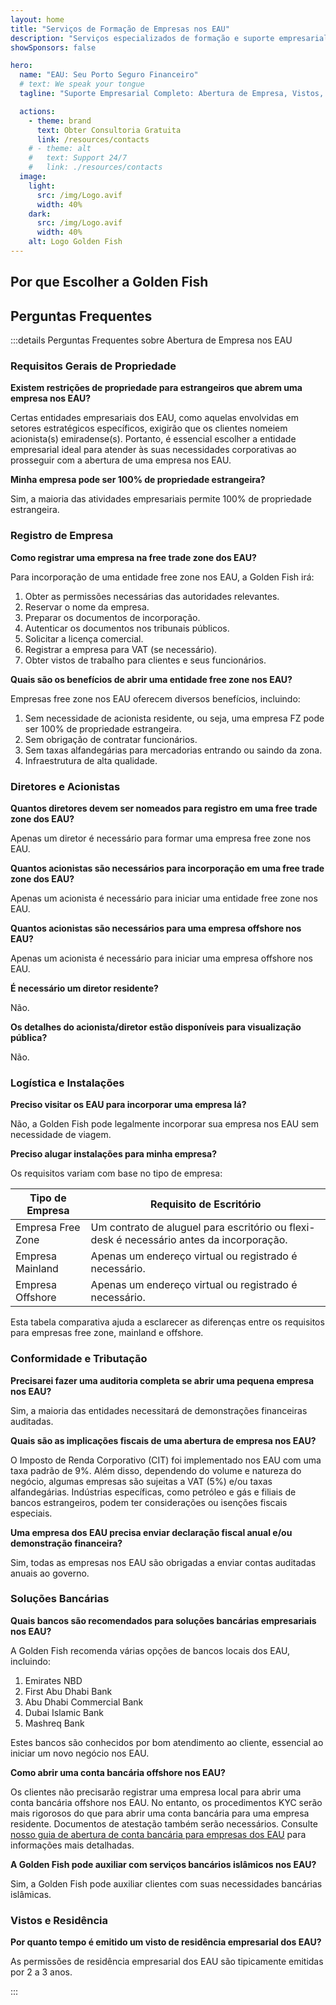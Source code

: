 ```yaml
---
layout: home
title: "Serviços de Formação de Empresas nos EAU"
description: "Serviços especializados de formação e suporte empresarial nos EAU. Abertura de empresa, serviços bancários, impostos, soluções jurídicas e de visto. Pagamento apenas após aprovação."
showSponsors: false

hero:
  name: "EAU: Seu Porto Seguro Financeiro"
  # text: We speak your tongue
  tagline: "Suporte Empresarial Completo: Abertura de Empresa, Vistos, Serviços Bancários. <span class='hl'>Sem sucesso — sem cobrança</span>."

  actions:
    - theme: brand
      text: Obter Consultoria Gratuita
      link: /resources/contacts
    # - theme: alt
    #   text: Support 24/7
    #   link: ./resources/contacts
  image:
    light:
      src: /img/Logo.avif
      width: 40%
    dark:
      src: /img/Logo.avif
      width: 40%
    alt: Logo Golden Fish
---
```


<FeatureCards :features="[
  {
    title: 'Guia de Abertura de Empresa',
    details: 'Guia completo para abrir empresas na **Free Zone, offshore, mainland, branch**.',
    items: [
      '100% de Propriedade Estrangeira disponível em Free Zones e Mainland',
      'Baixas Taxas de Impostos - apenas 9% de imposto corporativo',
      'Sem Controle Cambial - fácil repatriação de capital'
    ],
    linkText: 'Saiba mais',
    link: '/uae-business/offer/company-registration/',
    icon: {
      light: '/img/iStock-2051326997.avif',
      dark: '/img/iStock-1448478309.jpg',
      alt: 'Guia de Abertura de Empresa'
    }
  },
  {
    title: 'Abertura de Conta Bancária',
    details: 'Abra facilmente contas bancárias empresariais ou pessoais com os bancos confiáveis dos EAU.',
    items: [
      'Serviços PRO completos para aprovações governamentais',
      'Configuração completa do pacote bancário',
      '**96% de taxa de sucesso**',
    ],
    linkText: 'Saiba mais',
    link: '/uae-business/offer/banking/',
    icon: {
      light: '/img/iStock-2153786564.avif',
      dark: '/img/iStock-2166793628.avif',
      alt: 'Serviços Bancários'
    }
  },
  {
    title: 'Golden Visa e Residência',
    details: 'Obtenha um **Golden Visa** dos EAU para residência de longo prazo com um processo de solicitação simplificado.',
    items: [
      '**Sem necessidade de entrar nos EAU a cada 6 meses**',
      'Validade de 10 anos com opção de renovação mantendo as condições qualificadoras',
      '92% de taxa de sucesso',
    ],
    linkText: 'Saiba mais',
    link: '/uae-business/offer/golden-visa/',
    icon: {
      light: '/img/iStock-1312241253.avif',
      dark: '/img/ILONMASKID.webp',
      alt: 'Serviços de Visto'
    }
  },
]" />

<FeatureCards :features="[
  {
    title: 'Serviços de Conformidade',
    details: 'Nossos especialistas o guiam através dos complexos requisitos regulatórios dos EAU, incluindo relatórios ESR e registros UBO.',
    items: [],
    linkText: 'Saiba mais',
    link: '/uae-business/company-registration/Protect-Your-Business',
    icon: {
      light: '/img/iStock-1299393716.avif',
      dark: '/img/iStock-2149731304.avif',
      alt: 'Serviços de Conformidade'
    }
  },
  {
    title: 'Imposto Corporativo e VAT',
    details: 'Consultoria especializada garante conformidade com obrigações de Imposto Corporativo e VAT junto à Autoridade Federal Tributária (FTA).',
    items: [],
    linkText: 'Saiba mais',
    link: '/uae-business/company-registration/accounting-legal',
    icon: {
      light: '/img/iStock-1018285934.avif',
      dark: '/img/iStock-584576538.avif',
      alt: 'Serviços Tributários'
    }
  },
  {
    title: 'Serviços Jurídicos',
    details: 'Equipe jurídica aconselha sobre as leis dos EAU referentes a fusões e aquisições, reestruturação corporativa, financiamento e resolução de disputas.',
    items: [],
    linkText: 'Saiba mais',
    link: '/uae-business/company-registration/Protect-Your-Business',
    icon: {
      light: '/img/iStock-650045508.avif',
      dark: '/img/iStock-1498627598.avif',
      alt: 'Serviços Jurídicos'
    }
  },
  {
    title: 'Contabilidade e Folha de Pagamento',
    details: 'Nossos contadores gerenciam finanças, fornecendo contabilidade, reconciliação, folha de pagamento e suporte de auditoria, economizando custos de contratação.',
    items: [],
    linkText: 'Saiba mais',
    link: '/resources/contacts',
    icon: {
      light: '/img/iStock-1022793868.avif',
      dark: '/img/iStock-1320130292.jpg',
      alt: 'Serviços de Contabilidade'
    }
  },
]" />

## Por que Escolher a Golden Fish

<BenefitsList :features="[
  {
    icon: '🏢',
    title: 'Expertise Local nos EAU',
    text: 'Especialistas dedicados em Dubai oferecem orientação especializada em cada etapa do processo.'
  },
  {
    icon: '📊',
    title: 'Taxa de Sucesso Comprovada',
    text: 'Mais de 90% de taxa de aprovação com centenas de vistos, contas bancárias e registros de empresas emitidos através do nosso processamento premium.'
  },
  {
    icon: '💸',
    title: '**Taxas Baseadas no Sucesso**',
    text: '[Pague apenas após a aprovação](/uae-business/benefits/success-based-fees). Transparência total sem custos ocultos.'
  },
]" />

## Perguntas Frequentes

:::details Perguntas Frequentes sobre Abertura de Empresa nos EAU

### Requisitos Gerais de Propriedade

**Existem restrições de propriedade para estrangeiros que abrem uma empresa nos EAU?**

Certas entidades empresariais dos EAU, como aquelas envolvidas em setores estratégicos específicos, exigirão que os clientes nomeiem acionista(s) emiradense(s). Portanto, é essencial escolher a entidade empresarial ideal para atender às suas necessidades corporativas ao prosseguir com a abertura de uma empresa nos EAU.

**Minha empresa pode ser 100% de propriedade estrangeira?**

Sim, a maioria das atividades empresariais permite 100% de propriedade estrangeira.

### Registro de Empresa

**Como registrar uma empresa na free trade zone dos EAU?**

Para incorporação de uma entidade free zone nos EAU, a Golden Fish irá:

1. Obter as permissões necessárias das autoridades relevantes.
2. Reservar o nome da empresa.
3. Preparar os documentos de incorporação.
4. Autenticar os documentos nos tribunais públicos.
5. Solicitar a licença comercial.
6. Registrar a empresa para VAT (se necessário).
7. Obter vistos de trabalho para clientes e seus funcionários.

**Quais são os benefícios de abrir uma entidade free zone nos EAU?**

Empresas free zone nos EAU oferecem diversos benefícios, incluindo:

1. Sem necessidade de acionista residente, ou seja, uma empresa FZ pode ser 100% de propriedade estrangeira.
2. Sem obrigação de contratar funcionários.
3. Sem taxas alfandegárias para mercadorias entrando ou saindo da zona.
4. Infraestrutura de alta qualidade.

### Diretores e Acionistas

**Quantos diretores devem ser nomeados para registro em uma free trade zone dos EAU?**

Apenas um diretor é necessário para formar uma empresa free zone nos EAU.

**Quantos acionistas são necessários para incorporação em uma free trade zone dos EAU?**

Apenas um acionista é necessário para iniciar uma entidade free zone nos EAU.

**Quantos acionistas são necessários para uma empresa offshore nos EAU?**

Apenas um acionista é necessário para iniciar uma empresa offshore nos EAU.

**É necessário um diretor residente?**

Não.

**Os detalhes do acionista/diretor estão disponíveis para visualização pública?**

Não.

### Logística e Instalações

**Preciso visitar os EAU para incorporar uma empresa lá?**

Não, a Golden Fish pode legalmente incorporar sua empresa nos EAU sem necessidade de viagem.

**Preciso alugar instalações para minha empresa?**

Os requisitos variam com base no tipo de empresa:

| Tipo de Empresa   | Requisito de Escritório                                                               |
| ----------------- | ------------------------------------------------------------------------------------ |
| Empresa Free Zone | Um contrato de aluguel para escritório ou flexi-desk é necessário antes da incorporação. |
| Empresa Mainland  | Apenas um endereço virtual ou registrado é necessário.                                |
| Empresa Offshore  | Apenas um endereço virtual ou registrado é necessário.                                |

Esta tabela comparativa ajuda a esclarecer as diferenças entre os requisitos para empresas free zone, mainland e offshore.

### Conformidade e Tributação

**Precisarei fazer uma auditoria completa se abrir uma pequena empresa nos EAU?**

Sim, a maioria das entidades necessitará de demonstrações financeiras auditadas.

**Quais são as implicações fiscais de uma abertura de empresa nos EAU?**

O Imposto de Renda Corporativo (CIT) foi implementado nos EAU com uma taxa padrão de 9%. Além disso, dependendo do volume e natureza do negócio, algumas empresas são sujeitas a VAT (5%) e/ou taxas alfandegárias. Indústrias específicas, como petróleo e gás e filiais de bancos estrangeiros, podem ter considerações ou isenções fiscais especiais.

**Uma empresa dos EAU precisa enviar declaração fiscal anual e/ou demonstração financeira?**

Sim, todas as empresas nos EAU são obrigadas a enviar contas auditadas anuais ao governo.

### Soluções Bancárias

**Quais bancos são recomendados para soluções bancárias empresariais nos EAU?**

A Golden Fish recomenda várias opções de bancos locais dos EAU, incluindo:

1. Emirates NBD
2. First Abu Dhabi Bank
3. Abu Dhabi Commercial Bank
4. Dubai Islamic Bank
5. Mashreq Bank

Estes bancos são conhecidos por bom atendimento ao cliente, essencial ao iniciar um novo negócio nos EAU.

**Como abrir uma conta bancária offshore nos EAU?**

Os clientes não precisarão registrar uma empresa local para abrir uma conta bancária offshore nos EAU. No entanto, os procedimentos KYC serão mais rigorosos do que para abrir uma conta bancária para uma empresa residente. Documentos de atestação também serão necessários. Consulte [nosso guia de abertura de conta bancária para empresas dos EAU](./uae-business/company-registration/banking) para informações mais detalhadas.

**A Golden Fish pode auxiliar com serviços bancários islâmicos nos EAU?**

Sim, a Golden Fish pode auxiliar clientes com suas necessidades bancárias islâmicas.

### Vistos e Residência

**Por quanto tempo é emitido um visto de residência empresarial dos EAU?**

As permissões de residência empresarial dos EAU são tipicamente emitidas por 2 a 3 anos.

:::

<ContactFormModalNav buttonText="Obtenha uma consulta gratuita" formStyle="display: block; margin: 3rem auto;"/>